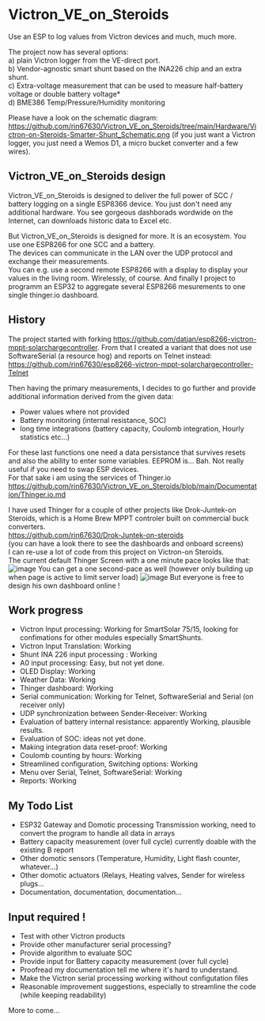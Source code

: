 # Victron_VE_on_Steroids
Use an ESP to log values from Victron devices and much, much more.  

The project now has several options:  
a) plain Victron logger from the VE-direct port.  
b) Vendor-agnostic smart shunt based on the INA226 chip and an extra shunt.  
c) Extra-voltage measurement that can be used to measure half-battery voltage or double battery voltage*  
d) BME386 Temp/Pressure/Humidity monitoring

Please have a look on the schematic diagram:
https://github.com/rin67630/Victron_VE_on_Steroids/tree/main/Hardware/Victron-on-Steroids-Smarter-Shunt_Schematic.png
(if you just want a Victron logger, you just need a Wemos D1, a micro bucket converter and a few wires).

## Victron_VE_on_Steroids design

Victron_VE_on_Steroids is designed to deliver the full power of SCC / battery logging on a single ESP8366 device.
You just don't need any additional hardware. You see gorgeous dashborads wordwide on the Internet, can downloads historic data to Excel etc.

But Victron_VE_on_Steroids is designed for more. It is an ecosystem. You use one ESP8266 for one SCC and a battery.  
The devices can communicate in the LAN over the UDP protocol and exchange their measurements.  
You can e.g. use a second remote ESP8266 with a display to display your values in the living room. Wirelessly, of course.
And finally I project to programm an ESP32 to aggregate several ESP8266 mesurements to one single thinger.io dashboard.


## History
The project started with forking https://github.com/datjan/esp8266-victron-mppt-solarchargecontroller.
From that I created a variant that does not use SoftwareSerial (a resource hog) and reports on Telnet instead:
https://github.com/rin67630/esp8266-victron-mppt-solarchargecontroller-Telnet

Then having the primary measurements, I decides to go further and provide additional information derived from the given data:
- Power values where not provided  
- Battery monitoring (internal resistance, SOC)  
- long time integrations (battery capacity, Coulomb integration, Hourly statistics etc...)  

For these last functions one need a data persistance that survives resets and also the ability to enter some variables.
EEPROM is... Bah. Not really useful if you need to swap ESP devices.  
For that sake i am using the services of Thinger.io  
https://github.com/rin67630/Victron_VE_on_Steroids/blob/main/Documentation/Thinger.io.md

I have used Thinger for a couple of other projects like Drok-Juntek-on Steroids, which is a Home Brew MPPT controler built on commercial buck converters.  
https://github.com/rin67630/Drok-Juntek-on-steroids   
(you can have a look there to see the dashboards and onboard screens)  
I can re-use a lot of code from this project on Victron-on Steroids.  
The current default Thinger Screen with a one minute pace looks like that:   
![image](https://github.com/rin67630/Victron_VE_on_Steroids/assets/14197155/e5c46273-bd37-4a97-8a0e-a20b6aebe872)
You can get a one second-pace as well (however only building up when page is active to limit server load)
![image](https://github.com/rin67630/Victron_VE_on_Steroids/assets/14197155/3b21a957-1d55-4a91-ba97-a3c7f1078e52)
But everyone is free to design his own dashboard online !

## Work progress
 
- Victron Input processing:  Working for SmartSolar 75/15, looking for confimations for other modules especially SmartShunts.  
- Victron Input Translation: Working  
- Shunt INA 226 input processing : Working  
- A0 input processing: Easy, but not yet done.
- OLED Display: Working
- Weather Data: Working
- Thinger dashboard: Working  
- Serial communication: Working for Telnet, SoftwareSerial and Serial (on receiver only)  
- UDP synchronization between Sender-Receiver: Working
- Evaluation of battery internal resistance: apparently Working, plausible results.
- Evaluation of SOC: ideas not yet done. 
- Making integration data reset-proof: Working  
- Coulomb counting by hours: Working  
- Streamlined configuration, Switching options: Working  
- Menu over Serial, Telnet, SoftwareSerial: Working  
- Reports: Working

## My Todo List
- ESP32 Gateway and Domotic processing  Transmission working, need to convert the program to handle all data in arrays 
- Battery capacity measurement (over full cycle) currently doable with the existing B report  
- Other domotic sensors (Temperature, Humidity, Light flash counter, whatever...)
- Other domotic actuators (Relays, Heating valves, Sender for wireless plugs...
- Documentation, documentation, documentation...

## Input required !
- Test with other Victron products  
- Provide other manufacturer serial processing?  
- Provide algorithm to evaluate SOC  
- Provide input for Battery capacity measurement (over full cycle)  
- Proofread my documentation tell me where it's hard to understand. 
- Make the Victron serial processing working without configutation files  
- Reasonable improvement suggestions, especially to streamline the code (while keeping readability)




More to come...


